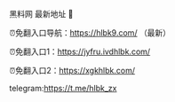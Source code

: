 黑料网 最新地址 👋

⏰免翻入口导航：https://hlbk9.com/ （最新）

⏰免翻入口1：https://jyfru.ivdhlbk.com/

⏰免翻入口2：https://xgkhlbk.com/

telegram:https://t.me/hlbk_zx
